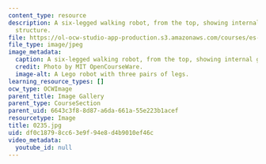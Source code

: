 ```yaml
---
content_type: resource
description: A six-legged walking robot, from the top, showing internal gears and
  structure.
file: https://ol-ocw-studio-app-production.s3.amazonaws.com/courses/es-293-lego-robotics-spring-2007/df0c18798cc63e9f94e8d4b9010ef46c_0235.jpg
file_type: image/jpeg
image_metadata:
  caption: A six-legged walking robot, from the top, showing internal gears and structure.
  credit: Photo by MIT OpenCourseWare.
  image-alt: A Lego robot with three pairs of legs.
learning_resource_types: []
ocw_type: OCWImage
parent_title: Image Gallery
parent_type: CourseSection
parent_uid: 6643c3f8-8d87-a6da-661a-55e223b1acef
resourcetype: Image
title: 0235.jpg
uid: df0c1879-8cc6-3e9f-94e8-d4b9010ef46c
video_metadata:
  youtube_id: null
---
```

